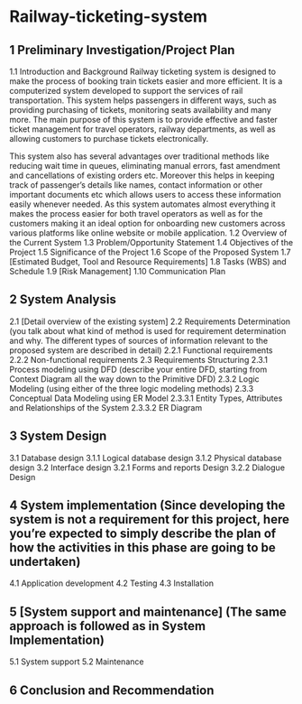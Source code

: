 # Railway-ticketing-system
 ## 1	Preliminary Investigation/Project Plan
   1.1	Introduction and Background
Railway ticketing system is designed to make the process of booking train tickets easier and more efficient. It is a computerized system developed to support the services of rail transportation. This system helps passengers in different ways, such as providing purchasing of tickets, monitoring seats availability and many more. The main purpose of this system is to provide effective and faster ticket management for travel operators, railway departments, as well as allowing customers to purchase tickets electronically.

This system also has several advantages over traditional methods like reducing wait time in queues, eliminating manual errors, fast amendment and cancellations of existing orders etc. Moreover this helps in keeping track of passenger’s details like names, contact information or other important documents etc which allows users to access these information easily whenever needed. As this system automates almost everything it makes the process easier for both travel operators as well as for the customers making it an ideal option for onboarding new customers across various platforms like online website or mobile application.
  1.2	Overview of the Current System 
  1.3	Problem/Opportunity Statement
  1.4	Objectives of the Project
  1.5	Significance of the Project
  1.6	Scope of the Proposed System
  1.7	[Estimated Budget, Tool and Resource Requirements]
  1.8	Tasks (WBS) and Schedule 
  1.9	[Risk Management]
  1.10	Communication Plan
  ## 2	System Analysis
  2.1	[Detail overview of the existing system] 
  2.2	Requirements Determination (you talk about what kind of method is used for requirement determination and why. The different types of sources of information relevant to the proposed system are described in detail)
2.2.1	Functional requirements 
2.2.2	Non-functional requirements 
2.3	Requirements Structuring
2.3.1	Process modeling using DFD (describe your entire DFD, starting from Context Diagram all the way down to the Primitive DFD)
2.3.2	Logic Modeling (using either of the three logic modeling methods)
2.3.3	Conceptual Data Modeling using ER Model
2.3.3.1	Entity Types, Attributes and Relationships of the System
2.3.3.2	ER Diagram
## 3	System Design
3.1	Database design
3.1.1	Logical database design
3.1.2	Physical database design
3.2	Interface design
3.2.1	Forms and reports Design
3.2.2	Dialogue Design


## 4	System implementation (Since developing the system is not a requirement for this project, here you’re expected to simply describe the plan of how the activities in this phase are going to be undertaken)
4.1	Application development
4.2	Testing
4.3	Installation
## 5	[System support and maintenance] (The same approach is followed as in System Implementation)
5.1	System support
5.2	Maintenance
## 6	Conclusion and Recommendation
